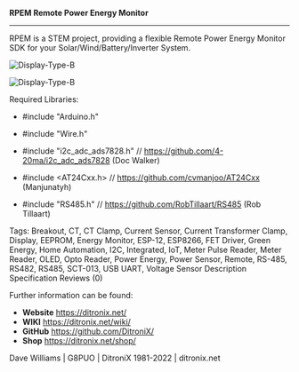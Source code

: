 **RPEM Remote Power Energy Monitor**

------------

RPEM is a STEM project, providing a flexible Remote Power Energy Monitor SDK for your Solar/Wind/Battery/Inverter System.


![Display-Type-B](https://ditronix.net/wp-content/uploads/2022/05/RPEM-v1-Remote-Power-Energy-Monitor-SDK-Connections-scaled.jpg?raw=true)

![Display-Type-B](https://ditronix.net/wp-content/uploads/2022/05/DitroniX.net-Banner-RPEM-1-Green-Power-Monitor.jpg?raw=true)

Required Libraries:

- #include "Arduino.h"

- #include "Wire.h"

- #include "i2c_adc_ads7828.h" // https://github.com/4-20ma/i2c_adc_ads7828 (Doc Walker)

- #include <AT24Cxx.h> // https://github.com/cvmanjoo/AT24Cxx (Manjunatyh)

- #include "RS485.h" // https://github.com/RobTillaart/RS485  (Rob Tillaart)


Tags: Breakout, CT, CT Clamp, Current Sensor, Current Transformer Clamp, Display, EEPROM, Energy Monitor, ESP-12, ESP8266, FET Driver, Green Energy, Home Automation, I2C, Integrated, IoT, Meter Pulse Reader, Meter Reader, OLED, Opto Reader, Power Energy, Power Sensor, Remote, RS-485, RS482, RS485, SCT-013, USB UART, Voltage Sensor
Description Specification Reviews (0)

Further information can be found:

- **Website** https://ditronix.net/
- **WIKI**  https://ditronix.net/wiki/
- **GitHub**  https://github.com/DitroniX/
- **Shop**  https://ditronix.net/shop/

Dave Williams | G8PUO | DitroniX 1981-2022 | ditronix.net